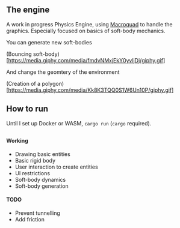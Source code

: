 ## The engine

A work in progress Physics Engine, using [Macroquad](https://macroquad.rs/) to handle the graphics. Especially focused on basics of soft-body mechanics.

You can generate new soft-bodies

(Bouncing soft-body)[https://media.giphy.com/media/fmdvNMxjEkY0yvljDj/giphy.gif]

And change the geomtery of the environment

(Creation of a polygon)
[https://media.giphy.com/media/Kk8K3TQQ0S1W6Un10P/giphy.gif]

## How to run

Until I set up Docker or WASM, `cargo run` (`cargo` required).

##

#### Working

- Drawing basic entities
- Basic rigid body
- User interaction to create entities
- UI restrictions
- Soft-body dynamics
- Soft-body generation

#### TODO

- Prevent tunnelling
- Add friction
